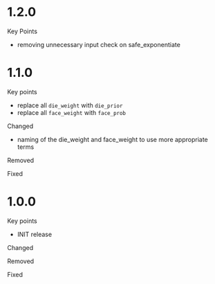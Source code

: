 # 1.2.0

Key Points

- removing unnecessary input check on safe_exponentiate

# 1.1.0

Key points

- replace all `die_weight` with `die_prior`
- replace all `face_weight` with `face_prob`

Changed

- naming of the die_weight and face_weight to use more appropriate terms

Removed

Fixed

# 1.0.0

Key points

- INIT release

Changed

Removed

Fixed


